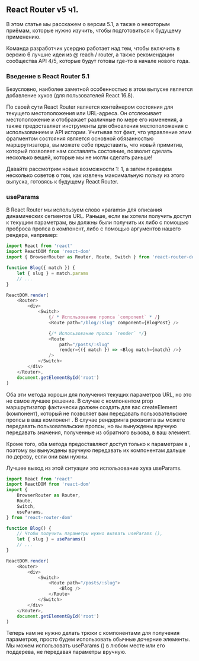 ## React Router v5 ч1.

В этом статье мы расскажем о версии 5.1, а также о некоторым приёмам, которые нужно изучить, чтобы подготовиться к будущему применению.

Команда разработчик усердно работает над тем, чтобы включить в версию 6 лучшие идеи из @ reach / router, а также рекомендации сообщества API 4/5, которые будут готовы где-то в начале нового года.

### Введение в React Router 5.1

Безусловно, наиболее заметной особенностью в этом выпуске является добавление хуков (для пользователей React 16.8).

По своей сути React Router является контейнером состояния для текущего местоположения или URL-адреса. Он отслеживает местоположение и отображает различные <Route> по мере его изменения, а также предоставляет инструменты для обновления местоположения с использованием <Link> и API истории. Учитывая тот факт, что управление этим фрагментом состояния является основной обязанностью маршрутизатора, вы можете себе представить, что новый примитив, который позволяет нам составлять состояние, позволит сделать несколько вещей, которые мы не могли сделать раньше!

Давайте рассмотрим новые возможности 1: 1, а затем приведем несколько советов о том, как извлечь максимальную пользу из этого выпуска, готовясь к будущему React Router.

### useParams

В React Router мы используем слово «params» для описания динамических сегментов URL. Раньше, если вы хотели получить доступ к текущим параметрам, вы должны были получить их либо с помощью проброса пропса в компонент, либо с помощью аргументов нашего рендера, например:

```js
import React from 'react'
import ReactDOM from 'react-dom'
import { BrowserRouter as Router, Route, Switch } from 'react-router-dom'

function Blog({ match }) {
    let { slug } = match.params
    // ...
}

ReactDOM.render(
    <Router>
        <div>
            <Switch>
                {/ * Использование пропса `component` * /}
                <Route path="/blog/:slug" component={BlogPost} />

                {/* Использование пропса `render` */}
                <Route
                    path="/posts/:slug"
                    render={({ match }) => <Blog match={match} />}
                />
            </Switch>
        </div>
    </Router>,
    document.getElementById('root')
)
```

Оба эти метода хороши для получения текущих параметров URL, но это не самое лучшее решение. В случае с компонентом prop маршрутизатор фактически должен создать для вас createElement (компонент), который не позволяет вам передавать пользовательские пропсы в ваш компонент <BlogPost>.
В случае рендеринга реквизита вы можете передавать пользовательские пропсы, но вы вынуждены вручную передавать значения, полученные из обратного вызова, в ваш элемент.

Кроме того, оба метода предоставляют доступ только к параметрам в <BlogPost>, поэтому вы вынуждены вручную передавать их компонентам дальше по дереву, если они вам нужны.

Лучшее выход из этой ситуации это использование хука useParams.

```js
import React from 'react'
import ReactDOM from 'react-dom'
import {
    BrowserRouter as Router,
    Route,
    Switch,
    useParams,
} from 'react-router-dom'

function Blog() {
    // Чтобы получить параметры нужно вызвать useParams (),
    let { slug } = useParams()
    // ...
}

ReactDOM.render(
    <Router>
        <div>
            <Switch>
                <Route path="/posts/:slug">
                    <Blog />
                </Route>
            </Switch>
        </div>
    </Router>,
    document.getElementById('root')
)
```

Теперь нам не нужно делать трюки с компонентами для получения параметров, просто будем использовать обычные дочерние элементы.
Мы можем использовать useParams () в любом месте <Blog> или его поддерева, не передавая параметры вручную.
